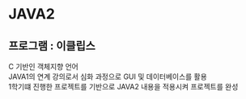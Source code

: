 # JAVA2
<h2>프로그램 : 이클립스</h2>
C 기반인 객체지향 언어<br>
JAVA1의 연계 강의로서 심화 과정으로 GUI 및 데이터베이스를 활용<br>
1학기떄 진행한 프로젝트를 기반으로 JAVA2 내용을 적용시켜 프로젝트를 완성
